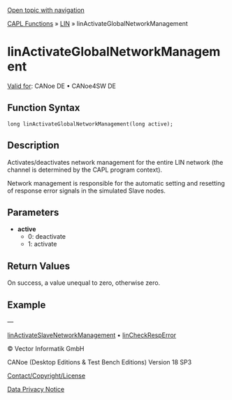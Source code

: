 [Open topic with navigation](../../../../../CANoeDEFamily.htm#Topics/CAPLFunctions/LIN/Functions/CAPLfunctionLINActivateGlobalNetworkManagement.md)

[CAPL Functions](../../CAPLfunctions.md) » [LIN](../CAPLfunctionsLINOverview.md) » linActivateGlobalNetworkManagement

# linActivateGlobalNetworkManagement

[Valid for](../../../Shared/FeatureAvailability.md): CANoe DE • CANoe4SW DE

## Function Syntax

```plaintext
long linActivateGlobalNetworkManagement(long active);
```

## Description

Activates/deactivates network management for the entire LIN network (the channel is determined by the CAPL program context).

Network management is responsible for the automatic setting and resetting of response error signals in the simulated Slave nodes.

## Parameters

- **active**
  - 0: deactivate
  - 1: activate

## Return Values

On success, a value unequal to zero, otherwise zero.

## Example

—

[linActivateSlaveNetworkManagement](CAPLfunctionLINActivateSlaveNetworkManagement.md) • [linCheckRespError](CAPLfunctionLINCheckRespError.md)

© Vector Informatik GmbH

CANoe (Desktop Editions & Test Bench Editions) Version 18 SP3

[Contact/Copyright/License](../../../Shared/ContactCopyrightLicense.md)

[Data Privacy Notice](https://www.vector.com/int/en/company/get-info/privacy-policy/)